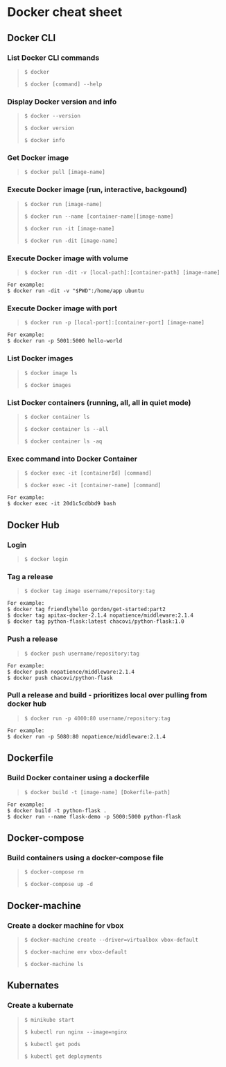 # Docker cheat sheet

## Docker CLI

### List Docker CLI commands

> `$ docker`
>
> `$ docker [command] --help`

### Display Docker version and info

> `$ docker --version`
>
> `$ docker version`
>
> `$ docker info`

### Get Docker image

> `$ docker pull [image-name]`

### Execute Docker image (run, interactive, backgound)

> `$ docker run [image-name]`
>
> `$ docker run --name [container-name][image-name]`
>
> `$ docker run -it [image-name]`
>
> `$ docker run -dit [image-name]`

### Execute Docker image with volume

> `$ docker run -dit -v [local-path]:[container-path] [image-name]`

    For example:
    $ docker run -dit -v "$PWD":/home/app ubuntu

### Execute Docker image with port

> `$ docker run -p [local-port]:[container-port] [image-name]`

    For example:
    $ docker run -p 5001:5000 hello-world

### List Docker images

> `$ docker image ls`
>
> `$ docker images`

### List Docker containers (running, all, all in quiet mode)

> `$ docker container ls`
>
> `$ docker container ls --all`
>
> `$ docker container ls -aq`

### Exec command into Docker Container

> `$ docker exec -it [containerId] [command]`
>
> `$ docker exec -it [container-name] [command]`

    For example:
    $ docker exec -it 20d1c5cdbbd9 bash

## Docker Hub

### Login

> `$ docker login`

### Tag a release

> `$ docker tag image username/repository:tag`

    For example:
    $ docker tag friendlyhello gordon/get-started:part2
    $ docker tag apitax-docker-2.1.4 nopatience/middleware:2.1.4
    $ docker tag python-flask:latest chacovi/python-flask:1.0

### Push a release

> `$ docker push username/repository:tag`

    For example:
    $ docker push nopatience/middleware:2.1.4
    $ docker push chacovi/python-flask

### Pull a release and build - prioritizes local over pulling from docker hub

> `$ docker run -p 4000:80 username/repository:tag`

    For example:
    $ docker run -p 5080:80 nopatience/middleware:2.1.4

## Dockerfile

### Build Docker container using a dockerfile

> `$ docker build -t [image-name] [Dokerfile-path]`

    For example:
    $ docker build -t python-flask .
    $ docker run --name flask-demo -p 5000:5000 python-flask

## Docker-compose

### Build containers using a docker-compose file

> `$ docker-compose rm`
>
> `$ docker-compose up -d`

## Docker-machine

### Create a docker machine for vbox

> `$ docker-machine create --driver=virtualbox vbox-default`
>
> `$ docker-machine env vbox-default`
>
> `$ docker-machine ls`

## Kubernates

### Create a kubernate

> `$ minikube start`
>
> `$ kubectl run nginx --image=nginx`
>
> `$ kubectl get pods`
>
> `$ kubectl get deployments`